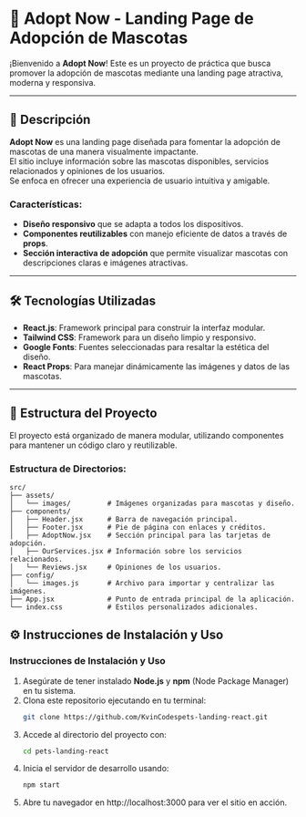 # 🐾 Adopt Now - Landing Page de Adopción de Mascotas

¡Bienvenido a **Adopt Now**! Este es un proyecto de práctica que busca promover la adopción de mascotas mediante una landing page atractiva, moderna y responsiva.

---

## 🚀 Descripción

**Adopt Now** es una landing page diseñada para fomentar la adopción de mascotas de una manera visualmente impactante.  
El sitio incluye información sobre las mascotas disponibles, servicios relacionados y opiniones de los usuarios.  
Se enfoca en ofrecer una experiencia de usuario intuitiva y amigable.

### Características:
- **Diseño responsivo** que se adapta a todos los dispositivos.
- **Componentes reutilizables** con manejo eficiente de datos a través de **props**.
- **Sección interactiva de adopción** que permite visualizar mascotas con descripciones claras e imágenes atractivas.

---

## 🛠️ Tecnologías Utilizadas

- **React.js**: Framework principal para construir la interfaz modular.
- **Tailwind CSS**: Framework para un diseño limpio y responsivo.
- **Google Fonts**: Fuentes seleccionadas para resaltar la estética del diseño.
- **React Props**: Para manejar dinámicamente las imágenes y datos de las mascotas.

---

## 📂 Estructura del Proyecto

El proyecto está organizado de manera modular, utilizando componentes para mantener un código claro y reutilizable.

### Estructura de Directorios:
```plaintext
src/
├── assets/
│   └── images/         # Imágenes organizadas para mascotas y diseño.
├── components/
│   ├── Header.jsx      # Barra de navegación principal.
│   ├── Footer.jsx      # Pie de página con enlaces y créditos.
│   ├── AdoptNow.jsx    # Sección principal para las tarjetas de adopción.
│   ├── OurServices.jsx # Información sobre los servicios relacionados.
│   └── Reviews.jsx     # Opiniones de los usuarios.
├── config/
│   └── images.js       # Archivo para importar y centralizar las imágenes.
├── App.jsx             # Punto de entrada principal de la aplicación.
└── index.css           # Estilos personalizados adicionales.

```
## ⚙️ Instrucciones de Instalación y Uso

### Instrucciones de Instalación y Uso

1. Asegúrate de tener instalado **Node.js** y **npm** (Node Package Manager) en tu sistema. 
2. Clona este repositorio ejecutando en tu terminal: 
   ```bash
   git clone https://github.com/KvinCodespets-landing-react.git
   
3. Accede al directorio del proyecto con:
   ```bash
   cd pets-landing-react
   
4. Inicia el servidor de desarrollo usando:
   ```bash
   npm start

5. Abre tu navegador en http://localhost:3000 para ver el sitio en acción.
